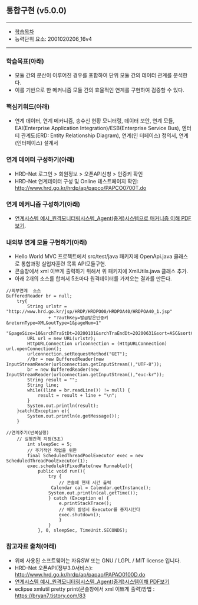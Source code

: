 ## 통합구현 (v5.0.0)
 
---

- [학습목차](https://github.com/miniplugin/human)
- 능력단위 요소: 2001020206_16v4

---

### 학습목표(아래)
- 모듈 간의 분산이 이루어진 경우를 포함하여 단위 모듈 간의 데이터 관계를 분석한다.
- 이를 기반으로 한 메커니즘 모듈 간의 효율적인 연계를 구현하여 검증할 수 있다.

### 핵심키워드(아래)
- 연계 데이터, 연계 메커니즘, 송수신 현황 모니터링, 데이터 보안, 연계 모듈, EAI(Enterprise Application
Integration)/ESB(Enterprise Service Bus), 엔터티 관계도(ERD: Entity Relationship Diagram), 연계(인
터페이스) 정의서, 연계(인터페이스) 설계서

### 연계 데이터 구성하기(아래)
- HRD-Net 로그인 > 회원정보 > 오픈API신청 > 인증키 확인
- HRD-Net 연계데이터 구성 및 Online 테스트페이지 확인: http://www.hrd.go.kr/hrdp/ap/papco/PAPCO0700T.do

### 연계 메커니즘 구성하기(아래)
- [연계시스템 예시_원격모니터링시스템_Agent(중계)시스템으로 매커니즘 이해 PDF보기](/git_img/example.pdf).

### 내외부 연계 모듈 구현하기(아래)
- Hello World MVC 프로젝트에서 src/test/java 패키지에 OpenApi.java 클래스로  통합과정 실업자훈련 목록 API모듈구현.
- 콘솔창에서 xml 이쁘게 출력하기 위해서 위 패키지에 XmlUtils.java 클래스 추가.
- 아래 2개의 소스를 합쳐서 5초마다 원격데이터를 가져오는 결과를 만든다.

```
//외부연계  소스
BufferedReader br = null;
    try{            
        String urlstr = "http://www.hrd.go.kr/jsp/HRDP/HRDPO00/HRDPOA40/HRDPOA40_1.jsp"
                + "?authKey=발급받은인증키&returnType=XML&outType=1&pageNum=1"
                + "&pageSize=10&srchTraStDt=20200101&srchTraEndDt=20200631&sort=ASC&sortCol=TR_NM_i";
        URL url = new URL(urlstr);
        HttpURLConnection urlconnection = (HttpURLConnection) url.openConnection();
        urlconnection.setRequestMethod("GET");
        //br = new BufferedReader(new InputStreamReader(urlconnection.getInputStream(),"UTF-8"));
        br = new BufferedReader(new InputStreamReader(urlconnection.getInputStream(),"euc-kr"));
        String result = "";
        String line;
        while((line = br.readLine()) != null) {
            result = result + line + "\n";
        }
        System.out.println(result);
    }catch(Exception e){
        System.out.println(e.getMessage());
    }
    
//연계주기(반복실행)
	// 실행간격 지정(5초)
    	int sleepSec = 5;
    	// 주기적인 작업을 위한 
    	final ScheduledThreadPoolExecutor exec = new ScheduledThreadPoolExecutor(1);
    	exec.scheduleAtFixedRate(new Runnable(){ 
    		public void run(){ 
    			try { 
    				// 콘솔에 현재 시간 출력
		         Calendar cal = Calendar.getInstance();
				System.out.println(cal.getTime()); 
    			} catch (Exception e) { 
    				e.printStackTrace(); 
    				// 에러 발생시 Executor를 중지시킨다 
    				exec.shutdown(); 
    				} 
    			} 
    		}, 0, sleepSec, TimeUnit.SECONDS); 
```


### 참고자료 출처(아래)
- 위에 사용된 소프트웨어는 자유SW 또는 GNU / LGPL / MIT license 입니다.
- HRD-Net 오픈API(정부3.0서비스): http://www.hrd.go.kr/hrdp/ap/papao/PAPAO0100D.do
- [연계시스템 예시_원격모니터링시스템_Agent(중계)시스템이해 PDF보기](/git_img/example.pdf)
- eclipse xmlutil pretty print(콘솔창에서 xml 이쁘게 출력)방법 : https://bryan7.tistory.com/83